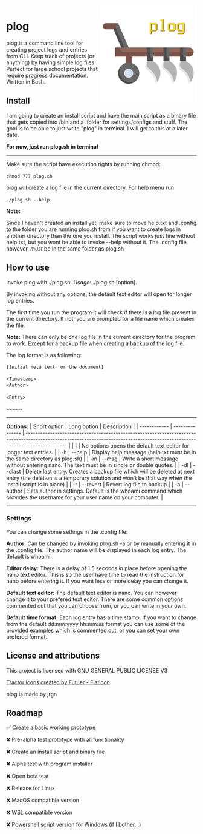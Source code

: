 
<img align="right" height="256" src="./plog.png">

# plog
    
plog is a command line tool for creating project logs and entries from CLI. Keep track of projects (or anything) by having simple log files. Perfect for large school projects that require progress documentation. Written in Bash.

## Install
I am going to create an install script and have the main script as a binary file that gets copied into /bin and a .folder for settings/configs and stuff. The goal is to be able to just write "plog" in terminal. I will get to this at a later date.

**For now, just run plog.sh in terminal**

***

Make sure the script have execution rights by running chmod:

`chmod 777 plog.sh`

plog will create a log file in the current directory. For help menu run

`./plog.sh --help`

**Note:**

Since I haven't created an install yet, make sure to move help.txt and .config to the folder you are running plog.sh from if you want to create logs in another directory than the one you install. The script works just fine without help.txt, but you wont be able to invoke --help without it. The .config file however, *must* be in the same folder as plog.sh

## How to use
Invoke plog with ./plog.sh. *Usage:* ./plog.sh [option]. 

By invoking without any options, the default text editor will open for longer log entries.

The first time you run the program it will check if there is a log file present in the current directory. If not, you are prompted for a file name which creates the file. 

**Note:** There can only be *one* log file in the current directory for the program to work. Except for a backup file when creating a backup of the log file.

The log format is as following:

```
[Initial meta text for the document]

<Timestamp>
<Author>

<Entry>

~~~~~~
```
___

**Options:**
| Short option | Long option | Description                                                                                                                                                                   |
| ------------ | --------------- | ----------------------------------------------------------------------------------------------------------------------------------------------------------------------------- |
|              |             | No options opens the default text editor for longer text entries. |
| \-h          | \--help     |  Display help message (help.txt must be in the same directory as plog.sh)                                                                                                     |
| \-m          | \--msg      | Write a short message without entering nano. The text must be in single or double quotes.                                                                                     |
| \-dl         | \--dlast    | Delete last entry. Creates a backup file which will be deleted at next entry (the deletion is a temporary solution and won't be that way when the install script is in place) |
| \-r          | \--revert   | Revert log file to backup                                                                                                                                                     |
| \-a          | \--author   | Sets author in settings. Default is the whoami command which provides the username for your user name on your computer.                                                       |

___
### Settings

You can change some settings in the .config file:

**Author:** Can be changed by invoking plog.sh -a or by manually entering it in the .config file. The author name will be displayed in each log entry. The default is whoami.

**Editor delay:** There is a delay of 1.5 seconds in place before opening the nano text editor. This is so the user have time to read the instruction for nano before entering it. If you want less or more delay you can change it.

**Default text editor:** The default text editor is nano. You can however change it to your prefered text editor. There are some common options commented out that you can choose from, or you can write in your own.

**Default time format:** Each log entry has a time stamp. If you want to change from the default dd:mm:yyyy hh:mm:ss format you can use some of the provided examples which is commented out, or you can set your own prefered format.

## License and attributions
This project is licensed with GNU GENERAL PUBLIC LICENSE V3

[Tractor icons created by Futuer - Flaticon](https://www.flaticon.com/free-icons/tractor)

plog is made by jrgn

## Roadmap

✅ Create a basic working prototype

❌ Pre-alpha test prototype with all functionality

❌ Create an install script and binary file

❌ Alpha test with program installer

❌ Open beta test

❌ Release for Linux

❌ MacOS compatible version

❌ WSL compatible version

❌ Powershell script version for Windows (if I bother...)